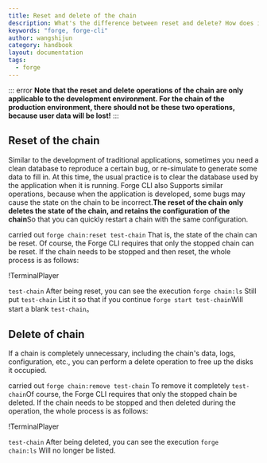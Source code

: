 ```yaml
---
title: Reset and delete of the chain
description: What's the difference between reset and delete? How does it work?
keywords: "forge, forge-cli"
author: wangshijun
category: handbook
layout: documentation
tags:
  - forge
---
```


::: error
**Note that the reset and delete operations of the chain are only applicable to the development environment. For the chain of the production environment, there should not be these two operations, because user data will be lost!**
:::

## Reset of the chain

Similar to the development of traditional applications, sometimes you need a clean database to reproduce a certain bug, or re-simulate to generate some data to fill in. At this time, the usual practice is to clear the database used by the application when it is running. Forge CLI also Supports similar operations, because when the application is developed, some bugs may cause the state on the chain to be incorrect.**The reset of the chain only deletes the state of the chain, and retains the configuration of the chain**So that you can quickly restart a chain with the same configuration.

carried out `forge chain:reset test-chain` That is, the state of the chain can be reset. Of course, the Forge CLI requires that only the stopped chain can be reset. If the chain needs to be stopped and then reset, the whole process is as follows:

!TerminalPlayer[](./images/1-chain-reset.yml)

`test-chain` After being reset, you can see the execution `forge chain:ls` Still put `test-chain` List it so that if you continue `forge start test-chain`Will start a blank `test-chain`。

## Delete of chain

If a chain is completely unnecessary, including the chain's data, logs, configuration, etc., you can perform a delete operation to free up the disks it occupied.

carried out `forge chain:remove test-chain` To remove it completely `test-chain`Of course, the Forge CLI requires that only the stopped chain be deleted. If the chain needs to be stopped and then deleted during the operation, the whole process is as follows:

!TerminalPlayer[](./images/2-chain-remove.yml)

`test-chain` After being deleted, you can see the execution `forge chain:ls` Will no longer be listed.
